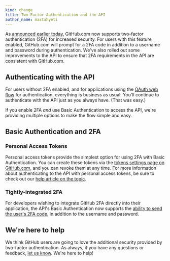 ```yaml
---
kind: change
title: Two-Factor Authentication and the API
author_name: mastahyeti
---
```


As [announced earlier today][dotcom-blog-post], GitHub.com now supports two-factor
authentication (2FA) for increased security. For users with this feature
enabled, GitHub.com will prompt for a 2FA code in addition to a username and
password during authentication. We've also rolled out some improvements to the
API to ensure that 2FA requirements in the API are consistent with GitHub.com.

## Authenticating with the API

For users without 2FA enabled, and for applications using the [OAuth web
flow](/v3/oauth/#web-application-flow) for authentication, everything is
business as usual. You'll continue to authenticate with the API just as you
always have. (That was easy.)

If you enable 2FA _and_ use Basic Authentication to access the API, we're
providing multiple options to make the flow simple and easy.

## Basic Authentication and 2FA

### Personal Access Tokens

Personal access tokens provide the simplest option for using 2FA with Basic
Authentication. You can create these tokens via the [tokens settings page
on GitHub.com](https://github.com/settings/tokens), and you can revoke
them at any time. For more information about authenticating to the API with
personal access tokens, be sure to check out our [help article on the
topic][personal-access-tokens].

### Tightly-integrated 2FA

For developers wishing to integrate GitHub 2FA directly into their application,
the API's Basic Authentication now supports the [ability to send the user's 2FA
code][basic-auth-2fa], in addition to the username and password.

## We're here to help

We think GitHub users are going to love the additional security provided by
two-factor authentication. As always, if you have any questions or feedback,
[let us know][contact]. We're here to help!

[basic-auth-2fa]: /v3/auth/#working-with-two-factor-authentication
[contact]: https://github.com/contact?form[subject]=2FA+and+the+API
[dotcom-blog-post]: https://github.com/blog/1614-two-factor-authentication
[personal-access-tokens]: https://help.github.com/articles/creating-an-access-token-for-command-line-use
